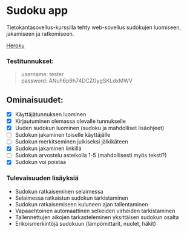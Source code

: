 # Sudoku app

Tietokantasovellus-kurssilla tehty web-sovellus sudokujen luomiseen, jakamiseen ja ratkomiseen.

[Heroku](http://valokoodari-sudoku-app.herokuapp.com/)

### Testitunnukset:
> username: tester  
> password: ANuh6p9h74DCZGygSKLdxMWV

## Ominaisuudet:
- [x] Käyttäjätunnuksen luominen
- [x] Kirjautuminen olemassa olevalle tunnukselle
- [x] Uuden sudokun luominen (sudoku ja mahdolliset lisäohjeet)
- [ ] Sudokun jakaminen toiselle käyttäjälle
- [ ] Sudokun merkitseminen julkiseksi jälkikäteen
- [x] Sudokun jakaminen linkillä
- [ ] Sudokun arvostelu asteikolla 1-5 (mahdollisesti myös teksti?)
- [x] Sudokun voi poistaa

### Tulevaisuuden lisäyksiä
- Sudokun ratkaiseminen selaimessa
- Selaimessa ratkaistun sudokun tarkistaminen
- Sudokun ratkaisemiseen kuluneen ajan tallentaminen
- Vapaaehtoinen automaattinen selkeiden virheiden tarkistaminen
- Tallennettujen aikojen tarkasteleminen yksittäisen sudokun osalta
- Erikoismerkintöjä sudokuun (lämpömittarit, nuolet, häkit)
